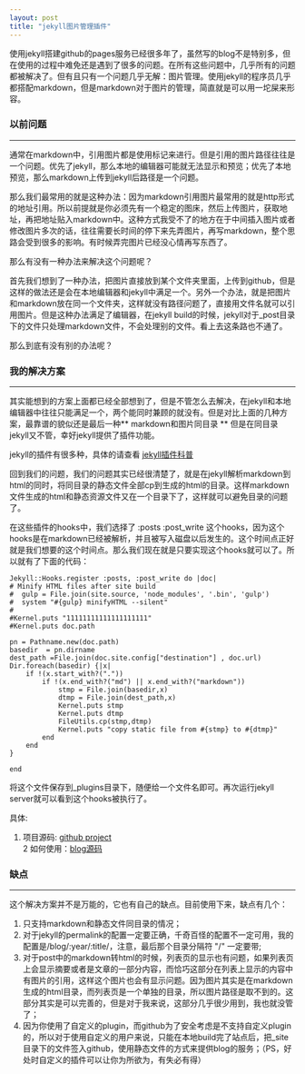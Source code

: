 ```yaml
---
layout: post
title: "jekyll图片管理插件"
---
```


使用jekyll搭建github的pages服务已经很多年了，虽然写的blog不是特别多，但在使用的过程中难免还是遇到了很多的问题。在所有这些问题中，几乎所有的问题都被解决了。但有且只有一个问题几乎无解：图片管理。使用jekyll的程序员几乎都搭配markdown，但是markdown对于图片的管理，简直就是可以用一坨屎来形容。  

### 以前问题 
  
* * * 

通常在markdown中，引用图片都是使用标记来进行。但是引用的图片路径往往是一个问题。优先了jekyll，那么本地的编辑器可能就无法显示和预览；优先了本地预览，那么markdown上传到jekyll后路径是一个问题。   

那么我们最常用的就是这种办法：因为markdown引用图片最常用的就是http形式的地址引用。所以前提就是你必须先有一个稳定的图床，然后上传图片，获取地址，再把地址贴入markdown中。这种方式我受不了的地方在于中间插入图片或者修改图片多次的话，往往需要长时间的停下来先弄图片，再写markdown，整个思路会受到很多的影响。有时候弄完图片已经没心情再写东西了。  

那么有没有一种办法来解决这个问题呢？  

首先我们想到了一种办法，把图片直接放到某个文件夹里面，上传到github，但是这样的做法还是会在本地编辑器和jekyll中满足一个。另外一个办法，就是把图片和markdown放在同一个文件夹，这样就没有路径问题了，直接用文件名就可以引用图片。但是这种办法满足了编辑器，在jekyll build的时候，jekyll对于_post目录下的文件只处理markdown文件，不会处理别的文件。看上去这条路也不通了。  

那么到底有没有别的办法呢？  

### 我的解决方案  

* * * 

其实能想到的方案上面都已经全部想到了，但是不管怎么去解决，在jekyll和本地编辑器中往往只能满足一个，两个能同时兼顾的就没有。但是对比上面的几种方案，最靠谱的貌似还是最后一种** markdown和图片同目录 ** 但是在同目录jekyll又不管，幸好jekyll提供了插件功能。  

jekyll的插件有很多种，具体的请查看 [jekyll插件科普](http://jekyllcn.com/docs/plugins/) 

回到我们的问题，我们的问题其实已经很清楚了，就是在jekyll解析markdown到html的同时，将同目录的静态文件全部cp到生成的html的目录。这样markdown文件生成的html和静态资源文件又在一个目录下了，这样就可以避免目录的问题了。  

在这些插件的hooks中，我们选择了 :posts :post_write 这个hooks，因为这个hooks是在markdown已经被解析，并且被写入磁盘以后发生的。这个时间点正好就是我们想要的这个时间点。那么我们现在就是只要实现这个hooks就可以了。所以就有了下面的代码：   

    Jekyll::Hooks.register :posts, :post_write do |doc|
    # Minify HTML files after site build
    #  gulp = File.join(site.source, 'node_modules', '.bin', 'gulp')
    #  system "#{gulp} minifyHTML --silent"
    #
    #Kernel.puts "11111111111111111111"
    #Kernel.puts doc.path

    pn = Pathname.new(doc.path)
    basedir  = pn.dirname 
    dest_path =File.join(doc.site.config["destination"] , doc.url)
    Dir.foreach(basedir) {|x| 
        if !(x.start_with?("."))
            if !(x.end_with?("md") || x.end_with?("markdown"))
                stmp = File.join(basedir,x)
                dtmp = File.join(dest_path,x)
                Kernel.puts stmp
                Kernel.puts dtmp
                FileUtils.cp(stmp,dtmp)
                Kernel.puts "copy static file from #{stmp} to #{dtmp}"
            end
        end
    }

    end

将这个文件保存到_plugins目录下，随便给一个文件名即可。再次运行jekyll server就可以看到这个hooks被执行了。

具体:  
1. 项目源码: [github project](https://github.com/xvhfeng/jekyll-markdown-image)  
2 如何使用：[blog源码](https://github.com/xvhfeng/blog-source)

### 缺点

* * *

这个解决方案并不是万能的，它也有自己的缺点。目前使用下来，缺点有几个：   
1. 只支持markdown和静态文件同目录的情况；   
2. 对于jekyll的permalink的配置一定要正确，千奇百怪的配置不一定可用，我的配置是/blog/:year/:title/，注意，最后那个目录分隔符 "/" 一定要带;  
3. 对于post中的markdown转html的时候，列表页的显示也有问题，如果列表页上会显示摘要或者是文章的一部分内容，而恰巧这部分在列表上显示的内容中有图片的引用，这样这个图片也会有显示问题。因为图片其实是在markdown生成的html目录，而列表页是一个单独的目录，所以图片路径是取不到的。这部分其实是可以完善的，但是对于我来说，这部分几乎很少用到，我也就没管了；  
4. 因为你使用了自定义的plugin，而github为了安全考虑是不支持自定义plugin的，所以对于使用自定义的用户来说，只能在本地build完了站点后，把_site目录下的文件签入github，使用静态文件的方式来提供blog的服务；（PS，好处时自定义的插件可以让你为所欲为，有失必有得）  
